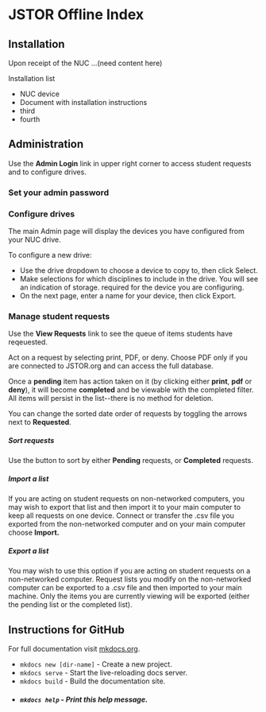 # JSTOR Offline Index

## Installation
Upon receipt of the NUC ...(need content here)

Installation list

- NUC device
- Document with installation instructions
- third
- fourth

## Administration
Use the **Admin Login** link in upper right corner to access student requests and to configure drives.

### Set your admin password

### Configure drives
The main Admin page will display the devices you have configured from your NUC drive. 

To configure a new drive:

* Use the drive dropdown to choose a device to copy to, then click Select.
* Make selections for which disciplines to include in the drive. You will see an indication of storage. required for the device you are configuring.
* On the next page, enter a name for your device, then click Export.

### Manage student requests
Use the **View Requests** link to see the queue of items students have reqeuested.

Act on a request by selecting print, PDF, or deny. Choose PDF only if you are connected to JSTOR.org and can access the full database.

Once a **pending** item has action taken on it (by clicking either **print**, **pdf** or **deny**), it will become **completed** and be viewable with the completed filter. All items will persist in the list--there is no method for deletion.

You can change the sorted date order of requests by toggling the arrows next to **Requested**. 

##### Sort requests
Use the button to sort by either **Pending** requests, or **Completed** requests.


##### Import a list
If you are acting on student requests on non-networked computers, you may wish to export that list and then import it to your main computer to keep all requests on one device. Connect or transfer the .csv file you exported from the non-networked computer and on your main computer choose **Import.** 

##### Export a list
You may wish to use this option if you are acting on student requests on a non-networked computer. Request lists you modify on the non-networked computer can be exported to a .csv file and then imported to your main machine. Only the items you are currently viewing will be exported (either the pending list or the completed list). 


## Instructions for GitHub
For full documentation visit [mkdocs.org](https://mkdocs.org).
* `mkdocs new [dir-name]` - Create a new project.
* `mkdocs serve` - Start the live-reloading docs server.
* `mkdocs build` - Build the documentation site.
* ##### `mkdocs help` - Print this help message.

